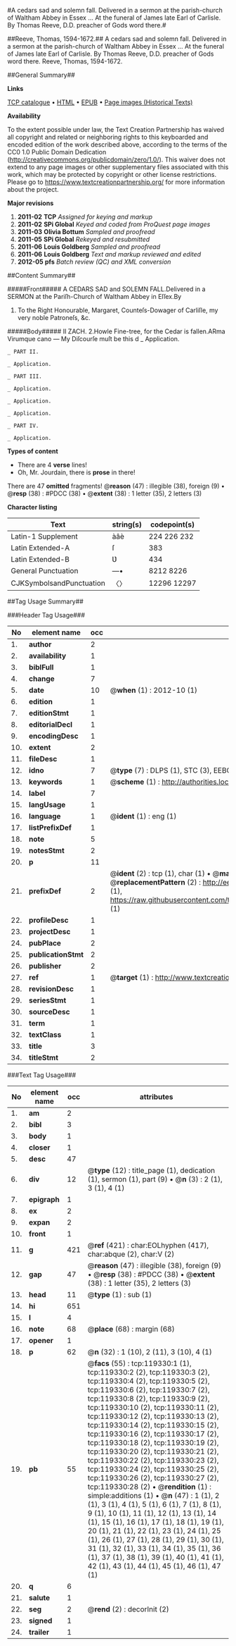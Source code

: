 #A cedars sad and solemn fall. Delivered in a sermon at the parish-church of Waltham Abbey in Essex ... At the funeral of James late Earl of Carlisle. By Thomas Reeve, D.D. preacher of Gods word there.#

##Reeve, Thomas, 1594-1672.##
A cedars sad and solemn fall. Delivered in a sermon at the parish-church of Waltham Abbey in Essex ... At the funeral of James late Earl of Carlisle. By Thomas Reeve, D.D. preacher of Gods word there.
Reeve, Thomas, 1594-1672.

##General Summary##

**Links**

[TCP catalogue](http://www.ota.ox.ac.uk/tcp/)  • 
[HTML](http://tei.it.ox.ac.uk/tcp/Texts-HTML/free/A92/A92319.html)  • 
[EPUB](http://tei.it.ox.ac.uk/tcp/Texts-EPUB/free/A92/A92319.epub) • 
[Page images (Historical Texts)](https://historicaltexts.jisc.ac.uk/eebo-99867040e)

**Availability**

To the extent possible under law, the Text Creation Partnership has waived all copyright and related or neighboring rights to this keyboarded and encoded edition of the work described above, according to the terms of the CC0 1.0 Public Domain Dedication (http://creativecommons.org/publicdomain/zero/1.0/). This waiver does not extend to any page images or other supplementary files associated with this work, which may be protected by copyright or other license restrictions. Please go to https://www.textcreationpartnership.org/ for more information about the project.

**Major revisions**

1. __2011-02__ __TCP__ *Assigned for keying and markup*
1. __2011-02__ __SPi Global__ *Keyed and coded from ProQuest page images*
1. __2011-03__ __Olivia Bottum__ *Sampled and proofread*
1. __2011-05__ __SPi Global__ *Rekeyed and resubmitted*
1. __2011-06__ __Louis Goldberg__ *Sampled and proofread*
1. __2011-06__ __Louis Goldberg__ *Text and markup reviewed and edited*
1. __2012-05__ __pfs__ *Batch review (QC) and XML conversion*

##Content Summary##

#####Front#####
A CEDARS SAD and SOLEMN FALL.Delivered in a SERMON at the Pariſh-Church of Waltham Abbey in Eſſex.By
1. To the Right Honourable, Margaret, Counteſs-Dowager of Carliſle, my very noble Patroneſs, &c.

#####Body#####
II ZACH. 2.Howle Fine-tree, for the Cedar is fallen.ARma Virumque cano — My Diſcourſe muſt be this d
    _ Application.

    _ PART II.

    _ Application.

    _ PART III.

    _ Application.

    _ Application.

    _ Application.

    _ PART IV.

    _ Application.

**Types of content**

  * There are 4 **verse** lines!
  * Oh, Mr. Jourdain, there is **prose** in there!

There are 47 **omitted** fragments! 
 @__reason__ (47) : illegible (38), foreign (9)  •  @__resp__ (38) : #PDCC (38)  •  @__extent__ (38) : 1 letter (35), 2 letters (3)

**Character listing**


|Text|string(s)|codepoint(s)|
|---|---|---|
|Latin-1 Supplement|àâè|224 226 232|
|Latin Extended-A|ſ|383|
|Latin Extended-B|Ʋ|434|
|General Punctuation|—•|8212 8226|
|CJKSymbolsandPunctuation|〈〉|12296 12297|

##Tag Usage Summary##

###Header Tag Usage###

|No|element name|occ|attributes|
|---|---|---|---|
|1.|__author__|2||
|2.|__availability__|1||
|3.|__biblFull__|1||
|4.|__change__|7||
|5.|__date__|10| @__when__ (1) : 2012-10 (1)|
|6.|__edition__|1||
|7.|__editionStmt__|1||
|8.|__editorialDecl__|1||
|9.|__encodingDesc__|1||
|10.|__extent__|2||
|11.|__fileDesc__|1||
|12.|__idno__|7| @__type__ (7) : DLPS (1), STC (3), EEBO-CITATION (1), PROQUEST (1), VID (1)|
|13.|__keywords__|1| @__scheme__ (1) : http://authorities.loc.gov/ (1)|
|14.|__label__|7||
|15.|__langUsage__|1||
|16.|__language__|1| @__ident__ (1) : eng (1)|
|17.|__listPrefixDef__|1||
|18.|__note__|5||
|19.|__notesStmt__|2||
|20.|__p__|11||
|21.|__prefixDef__|2| @__ident__ (2) : tcp (1), char (1)  •  @__matchPattern__ (2) : ([0-9\-]+):([0-9IVX]+) (1), (.+) (1)  •  @__replacementPattern__ (2) : http://eebo.chadwyck.com/downloadtiff?vid=$1&page=$2 (1), https://raw.githubusercontent.com/textcreationpartnership/Texts/master/tcpchars.xml#$1 (1)|
|22.|__profileDesc__|1||
|23.|__projectDesc__|1||
|24.|__pubPlace__|2||
|25.|__publicationStmt__|2||
|26.|__publisher__|2||
|27.|__ref__|1| @__target__ (1) : http://www.textcreationpartnership.org/docs/. (1)|
|28.|__revisionDesc__|1||
|29.|__seriesStmt__|1||
|30.|__sourceDesc__|1||
|31.|__term__|1||
|32.|__textClass__|1||
|33.|__title__|3||
|34.|__titleStmt__|2||


###Text Tag Usage###

|No|element name|occ|attributes|
|---|---|---|---|
|1.|__am__|2||
|2.|__bibl__|3||
|3.|__body__|1||
|4.|__closer__|1||
|5.|__desc__|47||
|6.|__div__|12| @__type__ (12) : title_page (1), dedication (1), sermon (1), part (9)  •  @__n__ (3) : 2 (1), 3 (1), 4 (1)|
|7.|__epigraph__|1||
|8.|__ex__|2||
|9.|__expan__|2||
|10.|__front__|1||
|11.|__g__|421| @__ref__ (421) : char:EOLhyphen (417), char:abque (2), char:V (2)|
|12.|__gap__|47| @__reason__ (47) : illegible (38), foreign (9)  •  @__resp__ (38) : #PDCC (38)  •  @__extent__ (38) : 1 letter (35), 2 letters (3)|
|13.|__head__|11| @__type__ (1) : sub (1)|
|14.|__hi__|651||
|15.|__l__|4||
|16.|__note__|68| @__place__ (68) : margin (68)|
|17.|__opener__|1||
|18.|__p__|62| @__n__ (32) : 1 (10), 2 (11), 3 (10), 4 (1)|
|19.|__pb__|55| @__facs__ (55) : tcp:119330:1 (1), tcp:119330:2 (2), tcp:119330:3 (2), tcp:119330:4 (2), tcp:119330:5 (2), tcp:119330:6 (2), tcp:119330:7 (2), tcp:119330:8 (2), tcp:119330:9 (2), tcp:119330:10 (2), tcp:119330:11 (2), tcp:119330:12 (2), tcp:119330:13 (2), tcp:119330:14 (2), tcp:119330:15 (2), tcp:119330:16 (2), tcp:119330:17 (2), tcp:119330:18 (2), tcp:119330:19 (2), tcp:119330:20 (2), tcp:119330:21 (2), tcp:119330:22 (2), tcp:119330:23 (2), tcp:119330:24 (2), tcp:119330:25 (2), tcp:119330:26 (2), tcp:119330:27 (2), tcp:119330:28 (2)  •  @__rendition__ (1) : simple:additions (1)  •  @__n__ (47) : 1 (1), 2 (1), 3 (1), 4 (1), 5 (1), 6 (1), 7 (1), 8 (1), 9 (1), 10 (1), 11 (1), 12 (1), 13 (1), 14 (1), 15 (1), 16 (1), 17 (1), 18 (1), 19 (1), 20 (1), 21 (1), 22 (1), 23 (1), 24 (1), 25 (1), 26 (1), 27 (1), 28 (1), 29 (1), 30 (1), 31 (1), 32 (1), 33 (1), 34 (1), 35 (1), 36 (1), 37 (1), 38 (1), 39 (1), 40 (1), 41 (1), 42 (1), 43 (1), 44 (1), 45 (1), 46 (1), 47 (1)|
|20.|__q__|6||
|21.|__salute__|1||
|22.|__seg__|2| @__rend__ (2) : decorInit (2)|
|23.|__signed__|1||
|24.|__trailer__|1||
